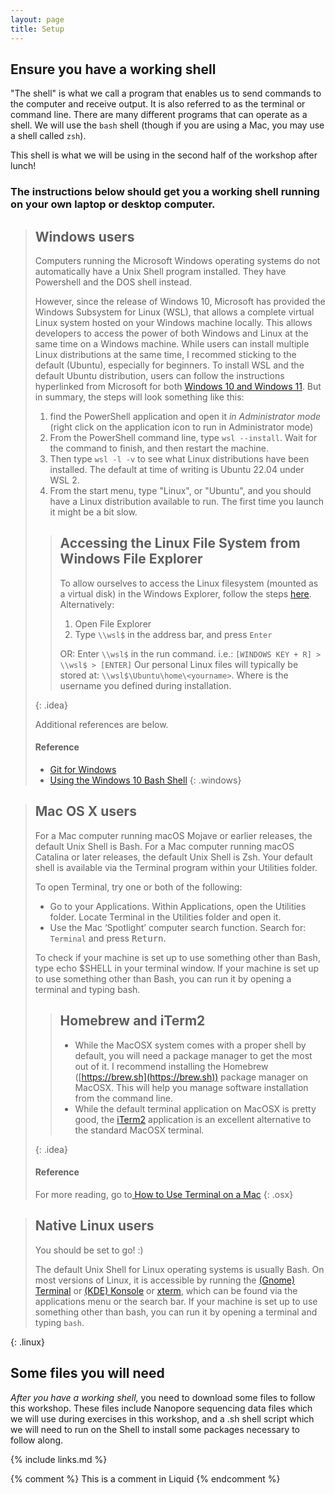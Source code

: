 ```yaml
---
layout: page
title: Setup
---
```


## Ensure you have a working shell

"The shell" is what we call a program that enables us to send commands to the computer and receive output. It is also referred to as the terminal or command line. There are many different programs that can operate as a shell. We will use the `bash` shell (though if you are using a Mac, you may use a shell called `zsh`). 

This shell is what we will be using in the second half of the workshop after lunch!

### The instructions below should get you a working shell running on your own laptop or desktop computer.

> ## Windows users
> Computers running the Microsoft Windows operating systems  do not automatically have a Unix Shell program installed. They have Powershell and the DOS shell instead. 
> 
> However, since the release of Windows 10, Microsoft has provided the Windows Subsystem for Linux (WSL), that allows a complete virtual Linux system hosted on your Windows machine locally. This allows developers to access the power of both Windows and Linux at the same time on a Windows machine. 
> While users can install multiple Linux distributions at the same time, I recommed sticking to the default (Ubuntu), especially for beginners.
> To install WSL and the default Ubuntu distribution, users can follow the instructions hyperlinked from Microsoft for both [Windows 10 and Windows 11]. But in summary, the steps will look something like this:
> 
> 1. find the PowerShell application and open it _in Administrator mode_ (right click on the application icon to run in Administrator mode)
> 2. From the PowerShell command line, type `wsl --install`. Wait for the command to finish, and then restart the machine.
> 3. Then type `wsl -l -v` to see what Linux distributions have been installed. The default at time of writing is Ubuntu 22.04 under WSL 2.
> 4. From the start menu, type "Linux", or "Ubuntu", and you should have a Linux distribution available to run. The first time you launch it might be a bit slow.
>
> > ## Accessing the Linux File System from Windows File Explorer
> >To allow ourselves to access the Linux filesystem (mounted as a virtual disk) in the Windows Explorer, follow the steps [here].
> > Alternatively:
> > 1. Open File Explorer
> > 2. Type `\\wsl$` in the address bar, and press `Enter`
> >
> > OR: Enter `\\wsl$` in the run command. i.e.: `[WINDOWS KEY + R] > \\wsl$ > [ENTER]`
> >Our personal Linux files will typically be stored at: `\\wsl$\Ubuntu\home\<yourname>`. Where <yourname> is the username you defined during installation.
> >
> {: .idea}
> 
> Additional references are below.
> #### Reference
> * [Git for Windows](https://git-for-windows.github.io/)
> * [Using the Windows 10 Bash Shell](https://www.howtogeek.com/265900/everything-you-can-do-with-windows-10s-new-bash-shell/)
{: .windows}

> ## Mac OS X users
> For a Mac computer running macOS Mojave or earlier releases, the default Unix Shell is Bash. For a Mac computer running macOS Catalina or later releases, the default Unix Shell is Zsh. Your default shell is available via the Terminal program within your Utilities folder.
>
> To open Terminal, try one or both of the following:
> * Go to your Applications. Within Applications, open the Utilities folder. Locate Terminal in the Utilities folder and open it.
> * Use the Mac ‘Spotlight’ computer search function. Search for: `Terminal` and press <kbd>Return</kbd>.
>
> To check if your machine is set up to use something other than Bash, type echo $SHELL in your terminal window.
> If your machine is set up to use something other than Bash, you can run it by opening a terminal and typing bash.
>  
> > ## Homebrew and iTerm2
> > 
> > - While the MacOSX system comes with a proper shell by default, you will need a package manager to get the most out of it. I recommend installing the Homebrew ([https://brew.sh](https://brew.sh)) package manager on MacOSX. This will help you manage software installation from the command line.
> > - While the default terminal application on MacOSX is pretty good, the [iTerm2](https://www.iterm2.com/) application is an excellent alternative to the standard MacOSX terminal.
> > 
> {: .idea}
> 
> #### Reference 
> For more reading, go to[ How to Use Terminal on a Mac](http://www.macworld.co.uk/feature/mac-software/how-use-terminal-on-mac-3608274/)
{: .osx}

> ## Native Linux users
> You should be set to go! :)
> 
> The default Unix Shell for Linux operating systems is usually Bash. On most versions of Linux, it is accessible by running the [(Gnome) Terminal](https://help.gnome.org/users/gnome-terminal/stable/)
> or [(KDE) Konsole](https://konsole.kde.org/)
> or [xterm](https://en.wikipedia.org/wiki/Xterm),
> which can be found via the applications menu or the search bar.
> If your machine is set up to use something other than bash, you can run it by opening a terminal and typing `bash`.
>
{: .linux}


## Some files you will need

*After you have a working shell,* you need to download some files to follow this workshop. These files include Nanopore sequencing data files which we will use during exercises in this workshop, and a .sh shell script which we will need to run on the Shell to install some packages necessary to follow along.


{% include links.md %}

[Windows 10 and Windows 11]: https://learn.microsoft.com/en-us/windows/wsl/install
[here]: https://devblogs.microsoft.com/commandline/access-linux-filesystems-in-windows-and-wsl-2/

<!-- this is an html comment -->

{% comment %} This is a comment in Liquid {% endcomment %}

<!-- References: https://swcarpentry.github.io/shell-novice/index.html -->
<!-- References: https://gtk-teaching.github.io/Intro-to-bash/setup.html -->
